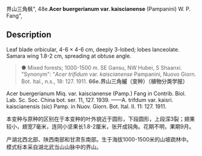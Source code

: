 界山三角枫",
48e.**Acer buergerianum var. kaiscianense** (Pampanini) W. P. Fang",

## Description
Leaf blade orbicular, 4-6 × 4-6 cm, deeply 3-lobed; lobes lanceolate. Samara wing 1.8-2 cm, spreading at obtuse angle.

> ● Mixed forests; 1000-1500 m. SE Gansu, NW Hubei, S Shaanxi.
  "Synonym": "*Acer trifidum* var. *kaiscianense* Pampanini, Nuovo Giorn. Bot. Ital., n.s., 18: 127. 1911.
**66e.界山三角槭（变种）（植物分类学报）**

Acer buergerianum Miq. var. kaiscianense (Pamp.) Fang in Contrib. Biol. Lab. Sc. Soc. China bot. ser. 11, 127. 1939. ——A. trifdum var. kaisri. kaiscianensis (sic) Pamp. in Nuov. Giorn. Bot. Ital. II. 11: 127. 1911.

本变种与原种的区别在于本变种的叶外貌近于圆形，下段圆形，上段深3裂；翅果较小，翅宽7毫米，连同小坚果长1.8-2厘米，张开成钝角。花期不明，果期9月。

产湖北西北部、陕西南部和甘肃东南部。生于海拔1000-1500米的山坡疏林中。模式标本采自湖北武当山山脉中的界山。

